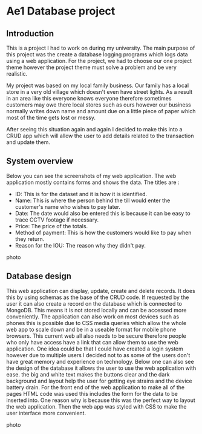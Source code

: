 # Ae1 Database project

## Introduction 
This is a project I had to work on during my university. The main purpose of this project was the create a database logging programs which logs data using a web application. For the project, we had to choose our one project theme however the project theme must solve a problem and be very realistic. 
 
 My project was based on my local family business. Our family has a local store in a very old village which doesn't even have street lights. As a result in an area like this everyone knows everyone therefore sometimes customers may owe there local stores such as ours however our business normally writes down name and amount due on a little piece of paper which most of the time gets lost or messy. 


 After seeing this situation again and again I decided to make this into a CRUD app which will allow the user to add details related to the transaction and update them. 

## System overview

Below you can see the screenshots of my web application. The web application mostly contains forms and shows the data. The titles are :

- ID: This is for the dataset and it is how it is identified. 
- Name: This is where the person behind the till would enter the customer's name who wishes to pay later.
- Date: The date would also be entered this is because it can be easy to trace CCTV footage if necessary.
- Price: The price of the totals.
- Method of payment: This is how the customers would like to pay when they return.
- Reason for the IOU: The reason why they didn't pay. 

photo

## Database design 

This web application can display, update, create and delete records. It does this by using schemas as the base of the CRUD code. If requested by the user it can also create a record on the database which is connected to MongoDB. This means it is not stored locally and can be accessed more conveniently. The application can also work on most devices such as phones this is possible due to CSS media queries which allow the whole web app to scale down and be in a useable format for mobile phone browsers. This current web all also needs to be secure therefore people who only have access have a link that can allow them to use the web application. 
One idea could be that I could have created a login system however due to multiple users I decided not to as some of the users don't have great memory and experience on technology. Below one can also see the design of the database it allows the user to use the web application with ease. the big and white text makes the buttons clear and the dark background and layout help the user for getting eye strains and the device battery drain. For the front end of the web application to make all of the pages HTML code was used this includes the form for the data to be inserted into. One reason why is because this was the perfect way to layout the web application. Then the web app was styled with CSS to make the user interface more convenient. 

photo 

